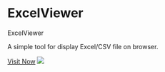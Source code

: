 # ExcelViewer
ExcelViewer
<p>A simple tool for display Excel/CSV file on browser.</p>
<a href="https://toolssphere.netlify.app/viewer/">Visit Now</a>
<img src="https://blogger.googleusercontent.com/img/a/AVvXsEjd_xH9SME7NaRQMqJGIYJic_cTOkrbrKZkT98fNpfTTB64yquJ5QtZqNOvGdBVhjwuiOgWv9V3-I-9zi_OlgZwKpNtXAAvyuByNykSKsp9Wj5Kfy1todFqwTvdEHQTiKlewZ4VziLUJcEBaco7-IXwLSgJGDoZu8RWo90x1ZAuaYQgiSiwAgjRJRJiXpw"/>
